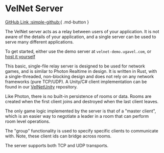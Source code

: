 # VelNet Server

[GitHub Link :simple-github:](https://github.com/velaboratory/VelNetServerRust){ .md-button }

The VelNet server acts as a relay between users of your application. It is not aware of the details of your application, and a single server can be used to serve many different applications.

To get started, either use the demo server at `velnet-demo.ugavel.com`, or [host it yourself](self-host.md)

This basic, single-file relay server is designed to be used for network games, and is similar to Photon Realtime in design. It is written in Rust, with a single-threaded, non-blocking design and does not rely on any network frameworks (pure TCP/UDP). A Unity/C# client implementation can be found in our [VelNetUnity](https://github.com/velaboratory/VelNetUnity) repository.

Like Photon, there is no built-in persistence of rooms or data. Rooms are created when the first client joins and destroyed when the last client leaves.

The only game logic implemented by the server is that of a "master client", which is an easier way to negotiate a leader in a room that can perform room level operations.

The "group" functionality is used to specify specific clients to communicate with. Note, these client ids can bridge across rooms.

The server supports both TCP and UDP transports.
